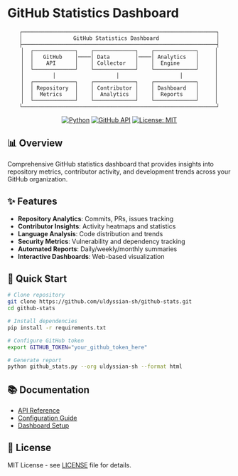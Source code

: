 # GitHub Statistics Dashboard

<div align="center">

```
┌─────────────────────────────────────────────────────────────┐
│                GitHub Statistics Dashboard                  │
├─────────────────────────────────────────────────────────────┤
│  ┌─────────────┐    ┌─────────────┐    ┌─────────────┐     │
│  │   GitHub    │────│ Data        │────│ Analytics   │     │
│  │    API      │    │ Collector   │    │  Engine     │     │
│  └─────────────┘    └─────────────┘    └─────────────┘     │
│         │                   │                   │          │
│  ┌─────────────┐    ┌─────────────┐    ┌─────────────┐     │
│  │ Repository  │    │ Contributor │    │ Dashboard   │     │
│  │  Metrics    │    │  Analytics  │    │  Reports    │     │
│  └─────────────┘    └─────────────┘    └─────────────┘     │
└─────────────────────────────────────────────────────────────┘
```
  
  [![Python](https://img.shields.io/badge/Python-3.9+-3776AB.svg)](https://www.python.org/)
  [![GitHub API](https://img.shields.io/badge/GitHub-API-181717.svg)](https://docs.github.com/en/rest)
  [![License: MIT](https://img.shields.io/badge/License-MIT-yellow.svg)](https://opensource.org/licenses/MIT)
</div>

## 📊 Overview

Comprehensive GitHub statistics dashboard that provides insights into repository metrics, contributor activity, and development trends across your GitHub organization.

## ✨ Features

- **Repository Analytics**: Commits, PRs, issues tracking
- **Contributor Insights**: Activity heatmaps and statistics
- **Language Analysis**: Code distribution and trends
- **Security Metrics**: Vulnerability and dependency tracking
- **Automated Reports**: Daily/weekly/monthly summaries
- **Interactive Dashboards**: Web-based visualization

## 🚀 Quick Start

```bash
# Clone repository
git clone https://github.com/uldyssian-sh/github-stats.git
cd github-stats

# Install dependencies
pip install -r requirements.txt

# Configure GitHub token
export GITHUB_TOKEN="your_github_token_here"

# Generate report
python github_stats.py --org uldyssian-sh --format html
```

## 📚 Documentation

- [API Reference](https://github.com/uldyssian-sh/github-stats/wiki/API)
- [Configuration Guide](https://github.com/uldyssian-sh/github-stats/wiki/Configuration)
- [Dashboard Setup](https://github.com/uldyssian-sh/github-stats/wiki/Dashboard)

## 📄 License

MIT License - see [LICENSE](LICENSE) file for details.
